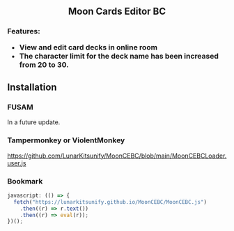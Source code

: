 <h2 align="center">
  Moon Cards Editor BC
</h2>

<h3>
  Features:

- View and edit card decks in online room
- The character limit for the deck name has been increased from 20 to 30.
</h3>

  
<summary><h2>Installation</h2></summary>

### FUSAM

In a future update.

### Tampermonkey or ViolentMonkey

https://github.com/LunarKitsunify/MoonCEBC/blob/main/MoonCEBCLoader.user.js

### Bookmark

```javascript
javascript: (() => {
  fetch("https://lunarkitsunify.github.io/MoonCEBC/MoonCEBC.js")
    .then((r) => r.text())
    .then((r) => eval(r));
})();
```

